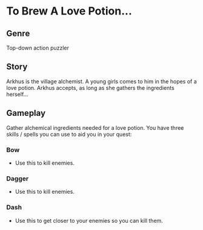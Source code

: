# To Brew A Love Potion...


## Genre
Top-down action puzzler

## Story
Arkhus is the village alchemist. A young girls comes to him in the hopes of a love potion. Arkhus accepts, as long as she gathers the ingredients herself...

## Gameplay
Gather alchemical ingredients needed for a love potion. You have three skills / spells you can use to aid you in your quest:

### Bow
- Use this to kill enemies.

### Dagger
- Use this to kill enemies.

### Dash
- Use this to get closer to your enemies so you can kill them.